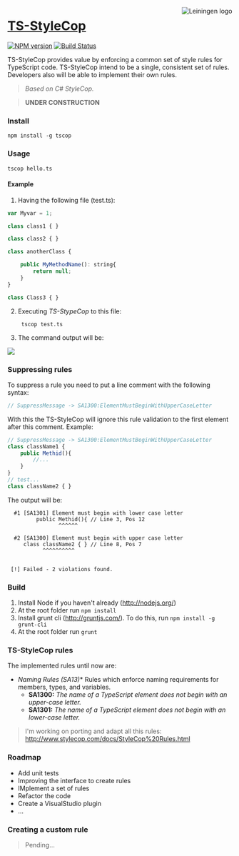 <img src="https://raw.github.com/Diullei/ts-styleCop/master/logo.png?login=Diullei&token=68a784cff0f8e5795d92e5dc73d05da8"
 alt="Leiningen logo" title="The man himself" align="right" />

<a href="#ts-stylecop">TS-StyleCop</a>
===========
[![NPM version](https://badge.fury.io/js/tscop.png)](http://badge.fury.io/js/tscop)
[![Build Status](https://travis-ci.org/Diullei/TS-StyleCop.png?branch=master)](https://travis-ci.org/Diullei/TS-StyleCop)


TS-StyleCop provides value by enforcing a common set of style rules for TypeScript code. TS-StyleCop intend to be a single, consistent set of rules. Developers also will be able to implement their own rules.
> *Based on C# StyleCop.*

> **UNDER CONSTRUCTION**

### Install

    npm install -g tscop

### Usage

    tscop hello.ts

#### Example

1. Having the following file (test.ts):

```javascript
var Myvar = 1;

class class1 { }

class class2 { }

class anotherClass {

    public MyMethodName(): string{
        return null;
    }
}

class Class3 { }
```

2. Executing *TS-StypeCop* to this file:

        tscop test.ts

3. The command output will be:

![](https://raw.github.com/Diullei/TS-StyleCop/master/console.png?login=Diullei&token=b05bd0e74d256c64e80fb066bcc8faa4)

### Suppressing rules

To suppress a rule you need to put a line comment with the following syntax:

```javascript
// SuppressMessage -> SA1300:ElementMustBeginWithUpperCaseLetter
```

With this the TS-StyleCop will ignore this rule validation to the first element after this comment. Example:

```javascript
// SuppressMessage -> SA1300:ElementMustBeginWithUpperCaseLetter
class className1 { 
    public Methid(){
        //...
    }
}
// test...
class className2 { }
```
The output will be:

	  #1 [SA1301] Element must begin with lower case letter
	         public Methid(){ // Line 3, Pos 12
	                ^^^^^^

	  #2 [SA1300] Element must begin with upper case letter
	     class className2 { } // Line 8, Pos 7
	           ^^^^^^^^^^


	 [!] Failed - 2 violations found.


### Build

1. Install Node if you haven't already (http://nodejs.org/)
2. At the root folder run `npm install`
3. Install grunt cli (http://gruntjs.com/). To do this, run `npm install -g grunt-cli`
4. At the root folder run `grunt`

### TS-StyleCop rules
The implemented rules until now are:

* **Naming Rules (SA13*)** Rules which enforce naming requirements for members, types, and variables.
	* **SA1300:** *The name of a TypeScript element does not begin with an upper-case letter.*
	* **SA1301:** *The name of a TypeScript element does not begin with an lower-case letter.*

> I'm working on porting and adapt all this rules: http://www.stylecop.com/docs/StyleCop%20Rules.html

### Roadmap

* Add unit tests
* Improving the interface to create rules
* IMplement a set of rules
* Refactor the code
* Create a VisualStudio plugin
* ...

### Creating a custom rule

> Pending...
